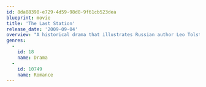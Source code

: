 ```yaml
---
id: 8da88398-e729-4d59-98d8-9f61cb523dea
blueprint: movie
title: 'The Last Station'
release_date: '2009-09-04'
overview: "A historical drama that illustrates Russian author Leo Tolstoy's struggle to balance fame and wealth with his commitment to a life devoid of material things. The Countess Sofya, wife and muse to Leo Tolstoy, uses every trick of seduction on her husband's loyal disciple, whom she believes was the person responsible for Tolstoy signing a new will that leaves his work and property to the Russian people."
genres:
  -
    id: 18
    name: Drama
  -
    id: 10749
    name: Romance
---
```

